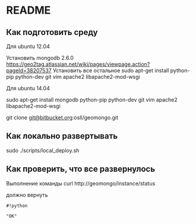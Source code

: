 # README #

## Как подготовить среду  ##
Для ubuntu 12.04

Установить mongodb 2.6.0
https://geo2tag.atlassian.net/wiki/pages/viewpage.action?pageId=38207537
Установить все остальное 
sudo apt-get install python-pip python-dev git vim apache2 libapache2-mod-wsgi

Для ubuntu 14.04

sudo apt-get install mongodb python-pip python-dev git vim apache2 libapache2-mod-wsgi


git clone git@bitbucket.org:osll/geomongo.git

## Как локально развертывать ##

sudo ./scripts/local_deploy.sh

## Как проверить, что все развернулось ##

Выполнение команды
curl http://geomongo/instance/status

должно вернуть 
```
#!python

"OK"
```
